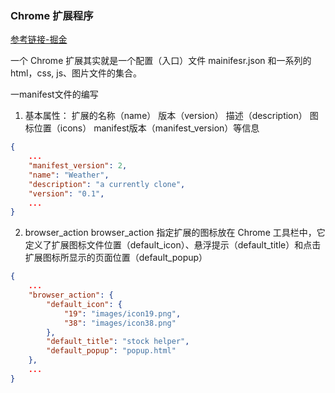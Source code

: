 
### Chrome 扩展程序
[参考链接-掘金](https://www.zhihu.com/question/20179805)

一个 Chrome 扩展其实就是一个配置（入口）文件 mainifesr.json 和一系列的 html，css, js、图片文件的集合。

一manifest文件的编写
1. 基本属性：
扩展的名称（name）
版本（version）
描述（description）
图标位置（icons）
manifest版本（manifest_version）等信息

```json
{
    ...
    "manifest_version": 2,
    "name": "Weather",
    "description": "a currently clone",
    "version": "0.1",
    ...
}
```

2. browser_action
browser_action 指定扩展的图标放在 Chrome 工具栏中，它定义了扩展图标文件位置（default_icon）、悬浮提示（default_title）和点击扩展图标所显示的页面位置（default_popup）

```json
{
    ...
    "browser_action": {
        "default_icon": {
            "19": "images/icon19.png",
            "38": "images/icon38.png"
        },
        "default_title": "stock helper",
        "default_popup": "popup.html"
    },
    ...
}
```